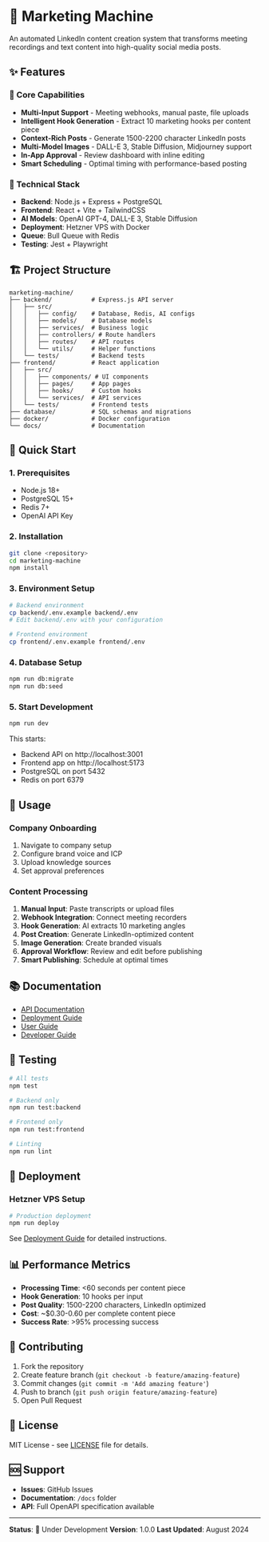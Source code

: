 # 🚀 Marketing Machine

An automated LinkedIn content creation system that transforms meeting recordings and text content into high-quality social media posts.

## ✨ Features

### 🎯 Core Capabilities
- **Multi-Input Support** - Meeting webhooks, manual paste, file uploads
- **Intelligent Hook Generation** - Extract 10 marketing hooks per content piece
- **Context-Rich Posts** - Generate 1500-2200 character LinkedIn posts
- **Multi-Model Images** - DALL-E 3, Stable Diffusion, Midjourney support
- **In-App Approval** - Review dashboard with inline editing
- **Smart Scheduling** - Optimal timing with performance-based posting

### 🔧 Technical Stack
- **Backend**: Node.js + Express + PostgreSQL
- **Frontend**: React + Vite + TailwindCSS
- **AI Models**: OpenAI GPT-4, DALL-E 3, Stable Diffusion
- **Deployment**: Hetzner VPS with Docker
- **Queue**: Bull Queue with Redis
- **Testing**: Jest + Playwright

## 🏗️ Project Structure

```
marketing-machine/
├── backend/           # Express.js API server
│   ├── src/
│   │   ├── config/    # Database, Redis, AI configs
│   │   ├── models/    # Database models
│   │   ├── services/  # Business logic
│   │   ├── controllers/ # Route handlers
│   │   ├── routes/    # API routes
│   │   └── utils/     # Helper functions
│   └── tests/         # Backend tests
├── frontend/          # React application
│   ├── src/
│   │   ├── components/ # UI components
│   │   ├── pages/     # App pages
│   │   ├── hooks/     # Custom hooks
│   │   └── services/  # API services
│   └── tests/         # Frontend tests
├── database/          # SQL schemas and migrations
├── docker/            # Docker configuration
└── docs/              # Documentation

```

## 🚀 Quick Start

### 1. Prerequisites
- Node.js 18+
- PostgreSQL 15+
- Redis 7+
- OpenAI API Key

### 2. Installation
```bash
git clone <repository>
cd marketing-machine
npm install
```

### 3. Environment Setup
```bash
# Backend environment
cp backend/.env.example backend/.env
# Edit backend/.env with your configuration

# Frontend environment  
cp frontend/.env.example frontend/.env
```

### 4. Database Setup
```bash
npm run db:migrate
npm run db:seed
```

### 5. Start Development
```bash
npm run dev
```

This starts:
- Backend API on http://localhost:3001
- Frontend app on http://localhost:5173
- PostgreSQL on port 5432
- Redis on port 6379

## 🎯 Usage

### Company Onboarding
1. Navigate to company setup
2. Configure brand voice and ICP
3. Upload knowledge sources
4. Set approval preferences

### Content Processing
1. **Manual Input**: Paste transcripts or upload files
2. **Webhook Integration**: Connect meeting recorders
3. **Hook Generation**: AI extracts 10 marketing angles
4. **Post Creation**: Generate LinkedIn-optimized content
5. **Image Generation**: Create branded visuals
6. **Approval Workflow**: Review and edit before publishing
7. **Smart Publishing**: Schedule at optimal times

## 📚 Documentation

- [API Documentation](docs/API.md)
- [Deployment Guide](docs/DEPLOYMENT.md)
- [User Guide](docs/USER_GUIDE.md)
- [Developer Guide](docs/DEVELOPER.md)

## 🧪 Testing

```bash
# All tests
npm test

# Backend only
npm run test:backend

# Frontend only  
npm run test:frontend

# Linting
npm run lint
```

## 🚀 Deployment

### Hetzner VPS Setup
```bash
# Production deployment
npm run deploy
```

See [Deployment Guide](docs/DEPLOYMENT.md) for detailed instructions.

## 📊 Performance Metrics

- **Processing Time**: <60 seconds per content piece
- **Hook Generation**: 10 hooks per input
- **Post Quality**: 1500-2200 characters, LinkedIn optimized
- **Cost**: ~$0.30-0.60 per complete content piece
- **Success Rate**: >95% processing success

## 🤝 Contributing

1. Fork the repository
2. Create feature branch (`git checkout -b feature/amazing-feature`)
3. Commit changes (`git commit -m 'Add amazing feature'`)
4. Push to branch (`git push origin feature/amazing-feature`)
5. Open Pull Request

## 📄 License

MIT License - see [LICENSE](LICENSE) file for details.

## 🆘 Support

- **Issues**: GitHub Issues
- **Documentation**: `/docs` folder
- **API**: Full OpenAPI specification available

---

**Status**: 🚧 Under Development
**Version**: 1.0.0
**Last Updated**: August 2024